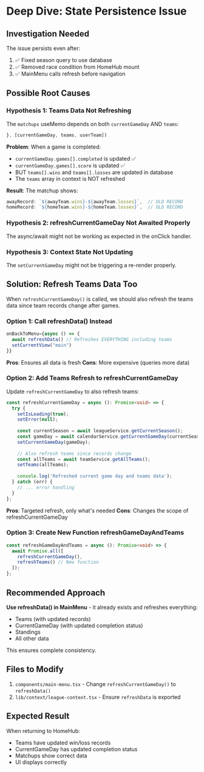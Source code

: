# Deep Dive: State Persistence Issue

## Investigation Needed

The issue persists even after:
1. ✅ Fixed season query to use database
2. ✅ Removed race condition from HomeHub mount
3. ✅ MainMenu calls refresh before navigation

## Possible Root Causes

### Hypothesis 1: Teams Data Not Refreshing
The `matchups` useMemo depends on both `currentGameDay` AND `teams`:
```typescript
}, [currentGameDay, teams, userTeam])
```

**Problem**: When a game is completed:
- `currentGameDay.games[].completed` is updated ✅
- `currentGameDay.games[].score` is updated ✅
- BUT `teams[].wins` and `teams[].losses` are updated in database
- The `teams` array in context is NOT refreshed

**Result**: The matchup shows:
```typescript
awayRecord: `${awayTeam.wins}-${awayTeam.losses}`,  // OLD RECORD
homeRecord: `${homeTeam.wins}-${homeTeam.losses}`,  // OLD RECORD
```

### Hypothesis 2: refreshCurrentGameDay Not Awaited Properly
The async/await might not be working as expected in the onClick handler.

### Hypothesis 3: Context State Not Updating
The `setCurrentGameDay` might not be triggering a re-render properly.

## Solution: Refresh Teams Data Too

When `refreshCurrentGameDay()` is called, we should also refresh the teams data since team records change after games.

### Option 1: Call refreshData() Instead
```typescript
onBackToMenu={async () => {
  await refreshData() // Refreshes EVERYTHING including teams
  setCurrentView("main")
}}
```

**Pros**: Ensures all data is fresh
**Cons**: More expensive (queries more data)

### Option 2: Add Teams Refresh to refreshCurrentGameDay
Update `refreshCurrentGameDay` to also refresh teams:
```typescript
const refreshCurrentGameDay = async (): Promise<void> => {
  try {
    setIsLoading(true);
    setError(null);
    
    const currentSeason = await leagueService.getCurrentSeason();
    const gameDay = await calendarService.getCurrentGameDay(currentSeason.year);
    setCurrentGameDay(gameDay);
    
    // Also refresh teams since records change
    const allTeams = await teamService.getAllTeams();
    setTeams(allTeams);
    
    console.log('Refreshed current game day and teams data');
  } catch (err) {
    // ... error handling
  }
};
```

**Pros**: Targeted refresh, only what's needed
**Cons**: Changes the scope of refreshCurrentGameDay

### Option 3: Create New Function refreshGameDayAndTeams
```typescript
const refreshGameDayAndTeams = async (): Promise<void> => {
  await Promise.all([
    refreshCurrentGameDay(),
    refreshTeams() // New function
  ]);
};
```

## Recommended Approach

**Use refreshData() in MainMenu** - it already exists and refreshes everything:
- Teams (with updated records)
- CurrentGameDay (with updated completion status)
- Standings
- All other data

This ensures complete consistency.

## Files to Modify

1. `components/main-menu.tsx` - Change `refreshCurrentGameDay()` to `refreshData()`
2. `lib/context/league-context.tsx` - Ensure `refreshData` is exported

## Expected Result

When returning to HomeHub:
- Teams have updated win/loss records
- CurrentGameDay has updated completion status
- Matchups show correct data
- UI displays correctly


